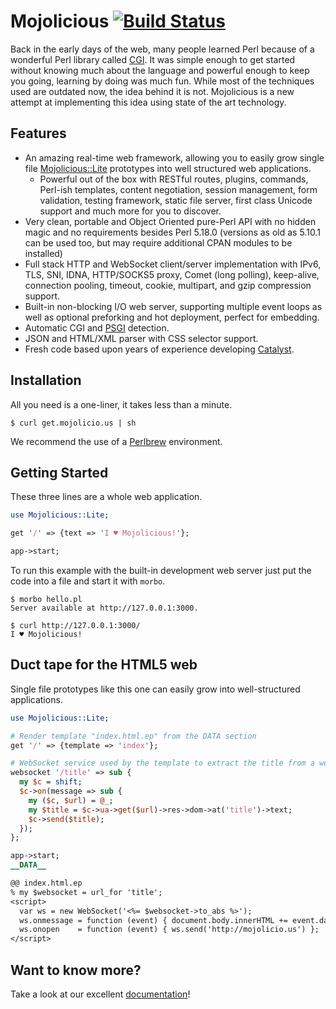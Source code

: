 
# Mojolicious [![Build Status](https://travis-ci.org/kraih/mojo.svg?branch=master)](https://travis-ci.org/kraih/mojo)

  Back in the early days of the web, many people learned Perl because of a
  wonderful Perl library called [CGI](http://metacpan.org/module/CGI). It was
  simple enough to get started without knowing much about the language and
  powerful enough to keep you going, learning by doing was much fun. While
  most of the techniques used are outdated now, the idea behind it is not.
  Mojolicious is a new attempt at implementing this idea using state of the
  art technology.

## Features

  * An amazing real-time web framework, allowing you to easily grow single
    file [Mojolicious::Lite](http://mojolicio.us/perldoc/Mojolicious/Lite)
    prototypes into well structured web applications.
    * Powerful out of the box with RESTful routes, plugins, commands, Perl-ish
      templates, content negotiation, session management, form validation,
      testing framework, static file server, first class Unicode support and
      much more for you to discover.
  * Very clean, portable and Object Oriented pure-Perl API with no hidden
    magic and no requirements besides Perl 5.18.0 (versions as old as 5.10.1
    can be used too, but may require additional CPAN modules to be installed)
  * Full stack HTTP and WebSocket client/server implementation with IPv6, TLS,
    SNI, IDNA, HTTP/SOCKS5 proxy, Comet (long polling), keep-alive, connection
    pooling, timeout, cookie, multipart, and gzip compression support.
  * Built-in non-blocking I/O web server, supporting multiple event loops as
    well as optional preforking and hot deployment, perfect for embedding.
  * Automatic CGI and [PSGI](http://plackperl.org) detection.
  * JSON and HTML/XML parser with CSS selector support.
  * Fresh code based upon years of experience developing
    [Catalyst](http://www.catalystframework.org).

## Installation

  All you need is a one-liner, it takes less than a minute.

    $ curl get.mojolicio.us | sh

  We recommend the use of a [Perlbrew](http://perlbrew.pl) environment.

## Getting Started

  These three lines are a whole web application.

```perl
use Mojolicious::Lite;

get '/' => {text => 'I ♥ Mojolicious!'};

app->start;
```

  To run this example with the built-in development web server just put the
  code into a file and start it with `morbo`.

    $ morbo hello.pl
    Server available at http://127.0.0.1:3000.

    $ curl http://127.0.0.1:3000/
    I ♥ Mojolicious!

## Duct tape for the HTML5 web

  Single file prototypes like this one can easily grow into well-structured
  applications.

```perl
use Mojolicious::Lite;

# Render template "index.html.ep" from the DATA section
get '/' => {template => 'index'};

# WebSocket service used by the template to extract the title from a web site
websocket '/title' => sub {
  my $c = shift;
  $c->on(message => sub {
    my ($c, $url) = @_;
    my $title = $c->ua->get($url)->res->dom->at('title')->text;
    $c->send($title);
  });
};

app->start;
__DATA__

@@ index.html.ep
% my $websocket = url_for 'title';
<script>
  var ws = new WebSocket('<%= $websocket->to_abs %>');
  ws.onmessage = function (event) { document.body.innerHTML += event.data };
  ws.onopen    = function (event) { ws.send('http://mojolicio.us') };
</script>
```

## Want to know more?

  Take a look at our excellent [documentation](http://mojolicio.us/perldoc>)!
